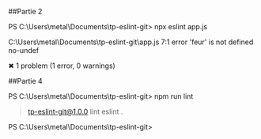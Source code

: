 ##Partie 2

PS C:\Users\metal\Documents\tp-eslint-git> npx eslint app.js

C:\Users\metal\Documents\tp-eslint-git\app.js
  7:1  error  'feur' is not defined  no-undef

✖ 1 problem (1 error, 0 warnings)

##Partie 4

PS C:\Users\metal\Documents\tp-eslint-git> npm run lint

> tp-eslint-git@1.0.0 lint
> eslint .

PS C:\Users\metal\Documents\tp-eslint-git>
